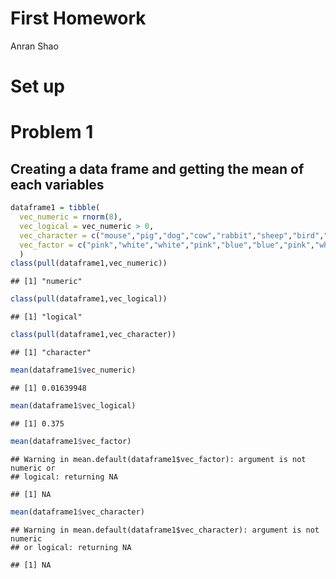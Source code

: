 First Homework
================
Anran Shao

# Set up

# Problem 1

## Creating a data frame and getting the mean of each variables

``` r
dataframe1 = tibble(
  vec_numeric = rnorm(8),
  vec_logical = vec_numeric > 0,
  vec_character = c("mouse","pig","dog","cow","rabbit","sheep","bird","penguin"),
  vec_factor = c("pink","white","white","pink","blue","blue","pink","white"),
  )
class(pull(dataframe1,vec_numeric))
```

    ## [1] "numeric"

``` r
class(pull(dataframe1,vec_logical))
```

    ## [1] "logical"

``` r
class(pull(dataframe1,vec_character))
```

    ## [1] "character"

``` r
mean(dataframe1$vec_numeric)
```

    ## [1] 0.01639948

``` r
mean(dataframe1$vec_logical)
```

    ## [1] 0.375

``` r
mean(dataframe1$vec_factor)
```

    ## Warning in mean.default(dataframe1$vec_factor): argument is not numeric or
    ## logical: returning NA

    ## [1] NA

``` r
mean(dataframe1$vec_character)
```

    ## Warning in mean.default(dataframe1$vec_character): argument is not numeric
    ## or logical: returning NA

    ## [1] NA
